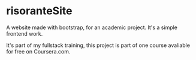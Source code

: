 # risoranteSite
A website made with bootstrap, for an academic project. It's a simple frontend work.

It's part of my fullstack training, this project is part of one course avaliable for free on Coursera.com.
